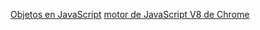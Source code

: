 [Objetos en JavaScript](https://curriculum.laboratoria.la/es/topics/javascript/05-objects/01-objects)
[motor de JavaScript V8 de Chrome](https://developers.google.com/v8/)